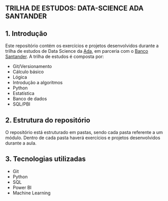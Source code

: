 ## TRILHA DE ESTUDOS: DATA-SCIENCE ADA SANTANDER

## 1. Introdução
Este repositório contém os exercícios e projetos desenvolvidos durante a trilha de estudos de Data Science da [Ada](https://www.academiadecodigo.org/), em parceria com o [Banco Santander](https://www.santander.com.br/). A trilha de estudos é composta por:

- Git/Versionamento
- Cálculo básico
- Lógica
- Introdução a algoritmos
- Python
- Estatística
- Banco de dados
- SQL/PBI

## 2. Estrutura do repositório
O repositório está estruturado em pastas, sendo cada pasta referente a um módulo. Dentro de cada pasta haverá exercícios e projetos desenvolvidos durante a aula.

## 3. Tecnologias utilizadas
- Git
- Python
- SQL
- Power BI
- Machine Learning